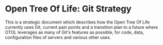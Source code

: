 # Open Tree Of Life: Git Strategy

This is a strategic document which describes how the Open Tree Of Life currently uses Git, current pain
points and a transition plan to a future where OTOL leverages as many of Git's features as possible,
for code, data, configuration files of servers and various other uses.

